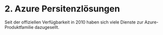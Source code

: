 # 2. Azure Persitenzlösungen

Seit der offiziellen Verfügbarkeit in 2010 haben sich viele Dienste zur Azure-Produktfamilie dazugesellt.